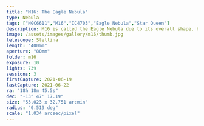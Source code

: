 ```yaml
---
title: "M16: The Eagle Nebula"
type: Nebula
tags: ["NGC6611","M16","IC4703","Eagle Nebula","Star Queen"]
description: M16 is called the Eagle Nebula due to its overall shape, but it's the smoky columns that span lightyears in height that make it famous. The columns are called the Pillars of Creation.
image: /assets/images/gallery/m16/thumb.jpg
telescope: Stellina
length: "400mm"
aperture: "80mm"
folder: m16
exposure: 10
lights: 739
sessions: 3
firstCapture: 2021-06-19
lastCapture: 2021-06-22
ra: "18h 18m 45.5s"
dec: "-13° 47' 17.19"
size: "53.023 x 32.751 arcmin"
radius: "0.519 deg"
scale: "1.034 arcsec/pixel"
---
```

